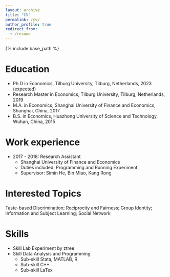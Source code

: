 ```yaml
---
layout: archive
title: "CV"
permalink: /cv/
author_profile: true
redirect_from:
  - /resume
---
```


{% include base_path %}

Education
======
* Ph.D in Economics, Tilburg University, Tilburg, Netherlands, 2023 (expected)
* Research Master in Economics, Tilburg University, Tilburg, Netherlands, 2019
* M.A. in Economics, Shanghai University of Finance and Economics, Shanghai, China, 2017
* B.S. in Economics, Huazhong University of Science and Technology, Wuhan, China, 2015


Work experience
======
* 2017 - 2018: Research Assistant
  * Shanghai University of Finance and Economics
  * Duties included: Programming and Running Experiment
  * Supervisor: Simin He, Bin Miao, Kang Rong
 
  
Interested Topics
====== 
  Taste-based Discrimination; Reciprocity and Fairness; Group Identity; Information and Subject Learning; Social Network
  
Skills
======
* Skill Lab Experiment by ztree
* Skill Data Analysis and Programming
  * Sub-skill Stata,  MATLAB, R
  * Sub-skill C++
  * Sub-skill LaTex


